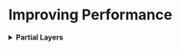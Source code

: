 <h1 id="improvingperformance">Improving Performance</h1>

<div style="width:1000px;margin:auto">
<details><summary><b>Partial Layers</b></summary><p>
```
from functools import partial

RegularizedDense = partial(tf.keras.layers.Dense,
                           activation="elu",
                           kernel_initializer="he_normal",
                           kernel_reqularizer=tf.keras.regularizers.l2(0.01))

model = tf.keras.models.Sequential([
    tf.keras.layers.Flatten(input_shape=[28, 28]),
    RegularizedDense(300),
    RegularizedDense(100),
    RegularizedDense(10, activation="softmax",
                     kernel_initializer="glorot_uniform")
])
```
</p></details>

<details><summary><b>Learning Curves</b></summary><p>
<p><a href="file:///media/mosaab/Volume/Personal/Development/Courses%20Docs/zero_to_deep_learning_video/course/9%20Improving%20performance.html#Learning-curves"><b style='color:#333'>1. Learning Curves</b></a> </p>

</p></details>

<details><summary><b>Depthwise Separable Convoluation</b></summary><p>
It performs a spatial convolution on each channel of its input, independently, before mising output channels via a pointwise convolution (1x1 convolution).<br><br>This is equivalent to separating the learning of spatial features and the learning of channel-wise features, which makes a lot of sense if you assume that spatial locations in the input are highly correlated, but different channels are fairly independent.<br><br>It requires significantly fewer parameters and involves fewer computations, thus resulting in smaller, speedier models.<br><br>These advantanges become especially important when you're training small models from scratch on limited data.

```
from tensorflow.keras.models import Sequential, Model
from tensorflow.keras import layers 

height = 64
width = 64
channels = 3
num_classes = 10

model = Sequential()
model.add(layers.SeparableConv2D(32, 3, activation="relu", input_shape=(height, width, channels,)))
model.add(layers.SeparableConv2D(64, 3, activation="relu"))
model.add(layers.MaxPooling2D(2))

model.add(layers.SeparableConv2D(64, 3, activation='relu'))
model.add(layers.SeparableConv2D(128, 3, activation='relu'))
model.add(layers.MaxPooling2D(2))

model.add(layers.SeparableConv2D(64, 3, activation='relu'))
model.add(layers.SeparableConv2D(128, 3, activation='relu'))
model.add(layers.GlobalAveragePooling2D())

model.add(layers.Dense(32, activation='relu'))
model.add(layers.Dense(num_classes, activation='softmax'))

model.compile(optimizer='rmsprop', loss='categorical_crossentropy')

```
</p></details>

<details><summary><b>Batch Normalization</b></summary><p>
<p><a href="file:///media/mosaab/Volume/Personal/Development/Courses%20Docs/zero_to_deep_learning_video/course/9%20Improving%20performance.html#Batch-Normalization"><b style='color:#333'>Batch Normalization</b></a> </p>

<p>You can try both of the following, and see which one works best for you:<br>You can use it after Convolutional layer too.</p>
```
# Adding BatchNormalization after activation.
input1      = tf.keras.layers.Input(shape=[2])
batch_norm1 = tf.keras.layers.BatchNormalization()(input1)
hidden1     = tf.keras.layers.Dense(50, activation="elu", kernel_initializer="he_normal")(batch_norm1)
batch_norm2 = tf.keras.layers.BatchNormalization()(hidden1)
hidden2     = tf.keras.layers.Dense(30, activation="elu", kernel_initializer="he_normal")(batch_norm2)
batch_norm3 = tf.keras.layers.BatchNormalization()(hidden2)
output1     = tf.keras.layers.Dense(1, activation="sigmoid")
```

```
# Adding BatchNormalization BEFORE activation.
input1      = tf.keras.layers.Input(shape=[2])
batch_norm1 = tf.keras.layers.BatchNormalization()(input1)
hidden1     = tf.keras.layers.Dense(50, kernel_initializer="he_normal")(batch_norm1)
batch_norm2 = tf.keras.layers.BatchNormalization()(hidden1)
elu1        = tf.keras.layers.Activation("elu")(batch_norm2)

hidden2     = tf.keras.layers.Dense(30, kernel_initializer="he_normal")(elu1)
batch_norm3 = tf.keras.layers.BatchNormalization()(hidden2)
elu2        = tf.keras.layers.Activation("elu")(batch_norm3)
output1     = tf.keras.layers.Dense(1, activation="sigmoid")
```
</p></details>

<details><summary><b>Dropout</b></summary><p>
<p><a href="file:///media/mosaab/Volume/Personal/Development/Courses%20Docs/zero_to_deep_learning_video/course/9%20Improving%20performance.html#Weight-Regularization-&amp;-Dropout"><b style='color:#333'>3. Dropout</b></a> </p>
<ul>
<li>Since dropout is only active during training, the training loss is penalized compared to the validation loss, so computing the two can be misleading. In particular, a model maybe overfitting and yet have similar training and validation losses. So make sure to evalute the training loss without dropout.</li>
<li>Alternatively, you can call the fit() method inside a (with tf.keras.backend.learning_phase_scope(1)) block: this will force dropout to be active during both training and validation</li>
</ul>

```
model = keras.models.Sequential([
    keras.layers.Flatten(input_shape=[28, 28]),
    keras.layers.Dropout(rate=0.2),
    keras.layers.Dense(300, activation="elu", kernel_initializer="he_normal"),
    keras.layers.Dropout(rate=0.2),
    keras.layers.Dense(100, activation="elu", kernel_initializer="he_normal"),
    keras.layers.Dropout(rate=0.2),
    keras.layers.Dense(10, activation="softmax")
])
model.compile(loss="sparse_categorical_crossentropy", optimizer="nadam", metrics=["accuracy"])
n_epochs = 2
history = model.fit(X_train_scaled, y_train, epochs=n_epochs,
                    validation_data=(X_valid_scaled, y_valid))

```
<li>If you want to regularize a self.normalizing network based on the SELU activation function, you should use <b>AlphaDropout</b>: this is a variant of dropout that preserves the mean and std of its inputs.</li>
```
model = keras.models.Sequential([
    keras.layers.Flatten(input_shape=[28, 28]),
    keras.layers.AlphaDropout(rate=0.2),
    keras.layers.Dense(300, activation="selu", kernel_initializer="lecun_normal"),
    keras.layers.AlphaDropout(rate=0.2),
    keras.layers.Dense(100, activation="selu", kernel_initializer="lecun_normal"),
    keras.layers.AlphaDropout(rate=0.2),
    keras.layers.Dense(10, activation="softmax")
])
optimizer = keras.optimizers.SGD(lr=0.01, momentum=0.9, nesterov=True)
model.compile(loss="sparse_categorical_crossentropy", optimizer=optimizer, metrics=["accuracy"])
n_epochs = 20
history = model.fit(X_train_scaled, y_train, epochs=n_epochs,
                    validation_data=(X_valid_scaled, y_valid))

```
</p></details>

<details><summary><b>Monte-Carlo Dropout</b></summary><p>
<p><b>MC Dropout</b> simply is applying dropout on testing data, and taking n number of predictions for testing data, then averging them.</p>
<h4>1. If you have a model trained on a normal Droptout</h4>
```
with tf.keras.backend.learning_phase_scope(1):  # Force training mode = dropout on
    y_probas = np.stack([model.predict(X_test) for sample in range(500)])

# Take the mean along the first axis, which is number of samples.
y_proba = y_probas.mean(axis=0) 

# From probabilities to classes.
y_pred = np.round(y_proba)
# OR
y_pred = np.argmax(y_proba)
```

<h4>2. MC Dropout Implementation</h4>
```
class MCDropout(tf.keras.layers.Dropout):
    def call(self, inputs):
        return super().call(inputs, training=True)

class MCAlphaDropout(tf.keras.layers.AlphaDropout):
    def call(self, inputs):
        return super().call(inputs, training=True)
```
```
# Build the model as normal
tf.random.set_seed(42)
np.random.seed(42)

mc_model = tf.keras.models.Sequential([
    tf.keras.layers.Dense(50, activation="elu", kernel_initializer="he_normal", input_shape=[10]),
    MCDropout(0.2),
    tf.keras.layers.Dense(30, activation="elu", kernel_initializer="he_normal"),
    MCDropout(.2),
    tf.keras.layers.Dense(1, activation="sigmoid")
])
```
```
# Then Predict.
y_probas = np.stack([mc_model.predict(X_test) for _ in range(100)])

y_pred = np.round(y_probas.mean(axis=0))
print(metrics.accuracy_score(y_test, y_pred))
```
</p></details>

<details><summary><b>Max-Norm Regularization</b></summary><p>
```
layer = tf.keras.layers.Dense(100,
                              activation="selu",
                              kernel_initializer="lecun_normal",
                              kernel_constraint=tf.keras.constraints.max_norm(1., axis=0))

MaxNormDense = partial(tf.keras.layers.Dense,
                       activation="selu",
                       kernel_initializer="lecun_normal",
                       kernel_constraint=tf.keras.constraints.max_norm(1.))

model = tf.keras.models.Sequential([
    tf.keras.layers.Input(shape=[10]),
    MaxNormDense(50),
    MaxNormDense(30),
    tf.keras.layers.Dense(1, activation="sigmoid")
])
```
</p></details>

<details><summary><b>Weight Regularization</b></summary>
<p>
<li><a href="https://keras.io/initializers/"><b style='color:#333'>1. Available initializers in Keras</b></a> </li>

<li><a href="file:///media/mosaab/Volume/Personal/Development/Courses%20Docs/Deep%20Learning%20Nanodegree/0_Data/deep-learning-master/weight-initialization/weight_initialization.html#Weight-Initialization"><b style='color:#333'>2. Which one is better (Experiment)</b></a> </p>

</p>
</details>

<details><summary><b>Data Augmentation</b></summary>
<p>

<p><a href="file:///media/mosaab/Volume/Courses/Computer%20Science/Advanced/Machine%20Learning/Udacity/Udacity%20-%20Deep%20Learning%20Nanodegree%20Program/Part%2003-Module%2001-Lesson%2002_Convolutional%20Neural%20Networks/20.%20Image%20Augmentation%20in%20Keras.html"><b style='color:#333'>1. Concept (Udacity)</b></a> </p>

<p><a href="file:///media/mosaab/Volume/Personal/Development/Courses%20Docs/zero_to_deep_learning_video/course/9%20Improving%20performance.html#Data-augmentation"><b style='color:#333'>2. Code Example</b></a> </p>

</p></details>

<details><summary><b>Gradient Clipping</b> [solving exploding gradient]</summary><p>
```
# Try to use "clipvalue" and "clipnorm", and see which one works best for your data.
optimizer = keras.optimizers.SGD(clipvalue=1.0)
model.compile(loss="mse", optimizer=optimizer)

# now, every gradient will be between -1 and 1.
```
</p></details>

<details><summary><b>Regularization</b></summary><p>
<h4>L1</h4>
```
layer = tf.keras.layers.Dense(100, activation="elu", kernel_initializer="he_normal", kernel_reqularizer=tf.keras.reqularizers.l1(0.01))
```

<h4>L2</h4>
```
layer = tf.keras.layers.Dense(100, activation="elu", kernel_initializer="he_normal", kernel_reqularizer=tf.keras.reqularizers.l2(0.01))
```

<h4>Elastic Net [L1 and L2]</h4>
```
layer = tf.keras.layers.Dense(100, activation="elu", kernel_initializer="he_normal", kernel_reqularizer=tf.keras.reqularizers.l1_l2(0.01))
```
</p></details>

<details><summary><b>Residual Conncetions</b></summary><p>
- It helps with <b>vanishing gradient</b> and <b>representational bottlenecks</b> problems.<br>
- Adding it to any model that has more than <b>10 layers</b> is likely to be beneficial.
```
from tensorflow.keras import layers

x = ...
y = layers.Conv2D(128, 3, activation="relu", padding="same")(x)
y = layers.Conv2D(128, 3, activation="relu", padding="same")(y)
y = layers.Conv2D(128, 3, activation="relu", padding="same")(y)

y = layers.add([y, x])
```

<h4>If they don't have the same shape</h4>
```
# Note, if the 2 layers that are going to be added have different length/sizes, do the following: Dense layer without activation / convolutional feature maps 1x1 convolutions without activation, to insure they have the same shape.
from tensorflow.keras import layers

x = ...
y = layers.Conv2D(128, 3, activation="relu", padding="same")(x)
y = layers.Conv2D(128, 3, activation="relu", padding="same")(y)
y = layers.MaxPooling2D(2, stride=2)(y)

residual = layers.Conv2D(128, 1, strides=2, padding='same')(x)
y = layers.add([y, residual])
```
</p></details>

<details><summary><b>Hyperparamter Optimization</b> [Hyperas]</summary><p>
```
!pip install hyperas

from hyperopt import Trials, STATUS_OK, tpe
from keras.datasets import mnist
from keras.layers.core import Dense, Dropout, Activation
from keras.models import Sequential
from keras.utils import np_utils

from hyperas import optim
from hyperas.distributions import choice, uniform


def data():
    """
    Data providing function:

    This function is separated from create_model() so that hyperopt
    won't reload data for each evaluation run.
    """
    (x_train, y_train), (x_test, y_test) = mnist.load_data()
    x_train = x_train.reshape(60000, 784)
    x_test = x_test.reshape(10000, 784)
    x_train = x_train.astype('float32')
    x_test = x_test.astype('float32')
    x_train /= 255
    x_test /= 255
    nb_classes = 10
    y_train = np_utils.to_categorical(y_train, nb_classes)
    y_test = np_utils.to_categorical(y_test, nb_classes)
    return x_train, y_train, x_test, y_test


def create_model(x_train, y_train, x_test, y_test):
    """
    Model providing function:

    Create Keras model with double curly brackets dropped-in as needed.
    Return value has to be a valid python dictionary with two customary keys:
        - loss: Specify a numeric evaluation metric to be minimized
        - status: Just use STATUS_OK and see hyperopt documentation if not feasible
    The last one is optional, though recommended, namely:
        - model: specify the model just created so that we can later use it again.
    """
    model = Sequential()
    model.add(Dense(512, input_shape=(784,)))
    model.add(Activation('relu'))
    model.add(Dropout({{uniform(0, 1)}}))
    model.add(Dense({{choice([256, 512, 1024])}}))
    model.add(Activation({{choice(['relu', 'sigmoid'])}}))
    model.add(Dropout({{uniform(0, 1)}}))

    # If we choose 'four', add an additional fourth layer
    if {{choice(['three', 'four'])}} == 'four':
        model.add(Dense(100))

        # We can also choose between complete sets of layers

        model.add({{choice([Dropout(0.5), Activation('linear')])}})
        model.add(Activation('relu'))

    model.add(Dense(10))
    model.add(Activation('softmax'))

    model.compile(loss='categorical_crossentropy', metrics=['accuracy'],
                  optimizer={{choice(['rmsprop', 'adam', 'sgd'])}})

    result = model.fit(x_train, y_train,
              batch_size={{choice([64, 128])}},
              epochs=2,
              verbose=2,
              validation_split=0.1)
    #get the highest validation accuracy of the training epochs
    validation_acc = np.amax(result.history['val_acc']) 
    print('Best validation acc of epoch:', validation_acc)
    return {'loss': -validation_acc, 'status': STATUS_OK, 'model': model}


if __name__ == '__main__':
    best_run, best_model = optim.minimize(model=create_model,
                                          data=data,
                                          algo=tpe.suggest,
                                          max_evals=5,
                                          trials=Trials())
    X_train, Y_train, X_test, Y_test = data()
    print("Evalutation of best performing model:")
    print(best_model.evaluate(X_test, Y_test))
    print("Best performing model chosen hyper-parameters:")
    print(best_run)
```
</p></details>


<p><a href="file:///media/mosaab/Volume/Personal/Development/Courses%20Docs/zero_to_deep_learning_video/course/9%20Improving%20performance.html#Embeddings"><b style='color:#333'>5. Embedding</b></a> </p>

<p><a href="file:///media/mosaab/Volume/Personal/Development/Courses%20Docs/zero_to_deep_learning_video/course/9%20Improving%20performance.html#Sentiment-prediction-on-movie-Reviews"><b style='color:#333'>Ex: Sentiment Analysis on Movie Review</b></a> </p>
 
</div>